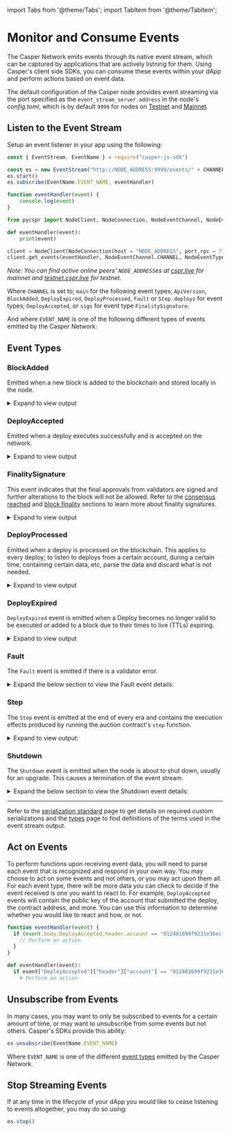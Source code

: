 import Tabs from '@theme/Tabs'; import TabItem from '@theme/TabItem';

# Monitor and Consume Events

The Casper Network emits events through its native event stream, which can be captured by applications that are actively listning for them. Using Casper's client side SDKs, you can consume these events within your dApp and perform actions based on event data.

The default configuration of the Casper node provides event streaming via the port specified as the `event_stream_server.address` in the node's *config.toml*, which is by default `9999` for nodes on [Testnet](https://testnet.cspr.live/tools/peers) and [Mainnet](https://cspr.live/tools/peers). 

## Listen to the Event Stream

Setup an event listener in your app using the following:

<Tabs>

<TabItem value="js" label="JavaScript">

```javascript
const { EventStream, EventName } = require("casper-js-sdk")

const es = new EventStream("http://NODE_ADDRESS:9999/events/" + CHANNEL)
es.start()
es.subscribe(EventName.EVENT_NAME, eventHandler)

function eventHandler(event) {
    console.log(event)
}
```

</TabItem>

<TabItem value="python" label="Python">

```python
from pycspr import NodeClient, NodeConnection, NodeEventChannel, NodeEventType

def eventHandler(event):
    print(event)

client = NodeClient(NodeConnection(host = "NODE_ADDRESS", port_rpc = 7777))
client.get_events(eventHandler, NodeEventChannel.CHANNEL, NodeEventType.EVENT_NAME)
```

</TabItem>

</Tabs>

*Note: You can find active online peers' `NODE_ADDRESS`es at [cspr.live](https://cspr.live/tools/peers) for mainnet and [testnet.cspr.live](https://testnet.cspr.live/tools/peers) for testnet.*

Where `CHANNEL` is set to;
 `main` for the following event types;
 `ApiVersion`, `BlockAdded`, `DeployExpired`, `DeployProcessed`, `Fault` or `Step`. 
`deploys` for event types;
 `DeployAccepted`, or 
`sigs` for event type `FinalitySignature`.

And where `EVENT_NAME` is one of the following different types of events emitted by the Casper Network:

## Event Types

### BlockAdded

Emitted when a new block is added to the blockchain and stored locally in the node.

<details>
<summary>Expand to view output</summary>

```json
{
  "BlockAdded": {
    "block_hash": "62ddf902e9b6988b978413e2a9a2c6c95f8e1ddf452afd8e8a68f0ac22bf391a",
    "block": {
      "hash": "62ddf105e9b6988b378413e2a9a2c6c95f8e1ddf458afd8e8268f0ac72bfe91a",
      "header": {
        "parent_hash": "ed11ac2117edb9c5b26cf0cde318a807fd68e76206855a70429012ef16b557f5",
        "state_root_hash": "3c1ad31757ae40f934de4825a818274e0c246d304c661daf656e22b65174ad66",
        "body_hash": "eb2344f37193395bbc83587e498bc12ad5f0019055abcfa4c3b989d382a7969a",
        "random_bit": true,
        "accumulated_seed": "b8b671530f2221c8fdf201083f43c51e215e2f6ffcbe2d63238a2779eb177922",
        "era_end": null,
        "timestamp": "2023-01-01T09:55:25.312Z",
        "era_id": 8426,
        "height": 1566677,
        "protocol_version": "1.4.13"
      },
      "body": {
        "proposer": "010e5669b0f0545e2b32bc66363b9d3d4390fca56bf52305f1411b7fa12ca311c7",
        "deploy_hashes": [],
        "transfer_hashes": []
      },
      "proofs": []
    }
  }
}
```

- [block_hash](../../concepts/serialization-standard.md#block-hash)

  The cryptographic hash that is used to identify a block.

- [block](../../concepts/serialization-standard.md#serialization-standard-block)

  The JSON representation of the block.

- [proposer](../../concepts/serialization-standard.md#body)

  The validator selected to propose the block.

</details>

### DeployAccepted

Emitted when a deploy executes successfully and is accepted on the network.

<details>
<summary>Expand to view output</summary>

```json
{
  "DeployAccepted": {
    "hash": "db84ba229ea37716230ac9874f66c0f12b9731d8d42f28060e481ef3d7263ead",
    "header": {
      "account": "012481699f9231e36ecf002675cd7186b48e6a735d10ec1b30f587ca716937752c",
      "timestamp": "2023-01-01T20:22:45.383Z",
      "ttl": "30m",
      "gas_price": 1,
      "body_hash": "8a377b07a01ac23905b2e416ff388508301feffbb9bdf275c59f87be1e9d0de5",
      "dependencies": [],
      "chain_name": "casper-test"
    },
    "payment": {
      "ModuleBytes": {
        "module_bytes": "",
        "args": [
          [
            "amount",
            {
              "cl_type": "U512",
              "bytes": "040008af2f",
              "parsed": "800000000"
            }
          ]
        ]
      }
    },
    "session": {
      "StoredContractByHash": {
        "hash": "1040f40d06f0355a80149befc4b5d1f203231231d66c4903688e178c36066539",
        "entry_point": "test_entry_point",
        "args": [
          [
            "cost",
            {
              "cl_type": "U512",
              "bytes": "0500c817a804",
              "parsed": "20000000000"
            }
          ]
        ]
      }
    },
    "approvals": [
      {
        "signer": "012481699f9231e36ecf002675cd7186b48e6a735d10ec1b30f587ca716937752c",
        "signature": "01d81d4dc9504a356c23d3c161b87b39b1708cd282b59d3e44d9b999e787643ab495f168475bed8dc48d1056605e06c8ba74d96c69ae5b506c4312be8871c0c701"
      }
    ]
  }
}
```

* [hash](../../concepts/understanding-hash-types.md)

  The blake2b hash of the deploy.

* [account](../../concepts/serialization-standard.md#serialization-standard-account)

  The hexadecimal-encoded public key of the account submitting the deploy.

* [body_hash](../../concepts/understanding-hash-types.md)

  The blake2b hash of the deploy body.

* [payment](../../concepts/glossary/P.md#payment-code)

  Gas payment information.

* [session](../../concepts/session-code.md#what-is-session-code)

  The session logic defining the deploy's functionality.

* [approvals](../json-rpc/types_chain.md#approval)

  The signer's hexadecimal-encoded public key along with its signature.

</details>

### FinalitySignature

This event indicates that the final approvals from validators are signed and further alterations to the block will not be allowed. Refer to the [consensus reached](../../concepts/design/casper-design.md#consensus-reached) and [block finality](../../concepts/glossary/B.md#block-finality) sections to learn more about finality signatures.

<details>
<summary>Expand to view output</summary>

```json
{
  "FinalitySignature": {
    "block_hash": "eceed827e11f7969a7d3fe91d6fa4ce9749dd79d9f3ea26474fe2014db90e98d",
    "era_id": 8419,
    "signature": "0117087ef4b9a786e5a0ea8f198050e9de93dd94f87469b8124c346aeae5f36ad9adf80f670ee9c5887263267ed32cf932dce9b370353c596d59f91fbd57a1a205",
    "public_key": "01c375b425a36de25dc325c9182861679db2f634abcacd9ae2ee27b84ba62ac1f7"
  }
}
```

- [block_hash](../../concepts/serialization-standard.md#block-hash)

  A cryptographic hash that is used to identify a block.

- [era_id](../../concepts/serialization-standard.md#eraid)

  The period of time used to specify when specific events in a blockchain network occur.

- [signature](../../concepts/serialization-standard.md#signature)

  A serialized byte representation of the validator's signature.

- [public_key](../../concepts/serialization-standard.md#publickey)

  The hexadecimal-encoded public key of the validator.

</details>

### DeployProcessed

Emitted when a deploy is processed on the blockchain. This applies to every deploy; to listen to deploys from a certain account, during a certain time, containing certain data, etc, parse the data and discard what is not needed.

<details>
<summary>Expand to view output</summary>

```json
{
  "DeployProcessed": {
    "deploy_hash": "0f33be8f56ff23d7d503a9804675472e043830a6c17e6141dce717b4f0973c7d",
    "account": "0201cbff12155b6ae1e99d571c01d56e9e1ba0def6719a6f06bc3e4a08f30a887444",
    "timestamp": "2023-01-01T10:07:00.401Z",
    "ttl": "30m",
    "dependencies": [],
    "block_hash": "509b754648168a73e6ab67e64d4a783cf580d6fc0c7c0ec560c6650f717841e0",
    "execution_result": {
      "Success": {
        "effect": {
          "operations": [],
          "transforms": [
            {
              "key": "account-hash-a8261377ef9cf8e7411d6858801c71e28c9322e66355586549c75ab24cdd73f2",
              "transform": "Identity"
            },
          ]
        },
        "transfers": [
          "transfer-3389144d15238240f48f5966f2dc299b6b20eb19c13d834409b4d28fc50fa909"
        ],
        "cost": "100000000"
      }
    }
  }
}
```

* [deploy_hash](../../concepts/serialization-standard.md#deploy-hash)

  The cryptographic hash of a Deploy.

* [account](../../concepts/serialization-standard.md#serialization-standard-account)

  The hexadecimal-encoded public key of the account submitting the deploy.

* [timestamp](../../concepts/serialization-standard.md#timestamp)

  A timestamp type, representing a concrete moment in time.

* [dependencies](../../concepts/serialization-standard.md#deploy-header)

  A list of Deploy hashes. 

* [block_hash](../../concepts/serialization-standard.md#block-hash)

  A cryptographic hash that is used to identify a Block.

* [execution_result](../../concepts/serialization-standard.md#executionresult)

  The execution status of the deploy (Success or Failure).

</details>

### DeployExpired

`DeployExpired` event is emitted when a Deploy becomes no longer valid to be executed or added to a block due to their times to live (TTLs) expiring.

<details>
  <summary>Expand to view output</summary>

```json
{
  "DeployExpired": {
    "deploy_hash": "7ecf22fc284526d6db16fbf455f489e0a9cbf782234131c010cf3078fb9be353"
  }
}
```

* [deploy_hash](../../concepts/serialization-standard.md#deploy-hash)

  The cryptographic hash of a Deploy.

</details>

### Fault

The `Fault` event is emitted if there is a validator error.

<details>
<summary>Expand the below section to view the Fault event details:</summary>

```json
{
  "Fault": {
    "era_id": 4591448806312642600,
    "public_key": "013da85eb06279da42e28530e1116be04bfd2aa25ed8d63401ebff4d9153a609a9",
    "timestamp": "2023-01-01T01:26:58.364Z"
  }
}
```

* [era_id](../../concepts/serialization-standard.md#eraid) - The period of time used to specify when specific events in a blockchain network occur.
* [public_key](../../concepts/serialization-standard.md#publickey) - The hexadecimal-encoded public key of the validator that faulted.
* [timestamp](../../concepts/serialization-standard.md#timestamp) - A timestamp representing the moment the validator faulted.

</details>

### Step

The `Step` event is emitted at the end of every era and contains the execution effects produced by running the auction contract's `step` function.

<details>
<summary>Expand to view output:</summary>

```json 
{
  "Step": {
    "era_id": 1,
    "execution_effect": {
      "operations": [],
      "transforms": [
        {
          "key": "uref-53df18bf01396fbd1ef3a8757c7bdffc684c407d90f2cfeebff166db1d923613-000",
          "transform": "Identity"
        },
        {
          "key": "uref-f268de37fcea55f8fb1abeba8536a1cc041b2aed2691f1cf34aeaaf0ae379aa5-000",
          "transform": "Identity"
        },
        {
          "key": "bid-278e5af1ca6cddf5d5438999cb072b47f0d65e1484799f692c3c9c40304be30e",
          "transform": "Identity"
        },
        {
          "key": "bid-278e5af1ca6cddf5d5438999cb072b47f0d65e1484799f692c3c9c40304be30e",
          "transform": {
            "WriteBid": {
              "validator_public_key": "0133eaae2821f090ac3ba0eadc0a897742094c0604df72b465c41d4b773298a7b9",
              "bonding_purse": "uref-136552c255d4d737bf7e43d2be250f9f38691b9fe5d9e34446bff18d6d1cf984-007",
              "staked_amount": "1000000000000005",
              "delegation_rate": 5,
              "vesting_schedule": {
                "initial_release_timestamp_millis": 1664475057182,
                "locked_amounts": null
              },
              "delegators": {
                "012a241eaa9fa3bd6ccb0e0aaaf4658538f3540e04e2f58973614a168f2f2f813d": {
                  "delegator_public_key": "012a241eaa9fa3bd6ccb0e0aaaf4658538f3540e04e2f58973614a168f2f2f813d",
                  "staked_amount": "51312014671568117976319379",
                  "bonding_purse": "uref-c5ad00f9e6b2f2631ca647ad188187e63799a278a0a46ca25f6b4da64d556662-007",
                  "validator_public_key": "0133eaae2821f090ac3ba0eadc0a897742094c0604df72b465c41d4b773298a7b9",
                  "vesting_schedule": {
                    "initial_release_timestamp_millis": 1664475057182,
                    "locked_amounts": null
                  }
                }
              },
              "inactive": false
            }
          }
        }
      ]
    }
  }
}
```

* [era_id](../../concepts/serialization-standard.md#eraid)

  The period of time is used to specify when specific events in a blockchain network will occur.

* [execution_effect](../../concepts/serialization-standard.md#executioneffect)

  The journal of execution transforms from a single Deploy.

* [operations](../../concepts/serialization-standard.md#operation)

  Operations performed while executing a deploy.

* [transform](../../concepts/serialization-standard.md#transform)

  The actual transformation performed while executing a deploy.

</details>

### Shutdown

The `Shutdown` event is emitted when the node is about to shut down, usually for an upgrade. This causes a termination of the event stream.

<details>
<summary>Expand the below section to view the Shutdown event details:</summary>

```bash
"Shutdown"
```
* Shutdown

  The "Shutdown" text notifies the event listener that a shutdown will be occurring.

</details>

---

Refer to the [serialization standard](../../concepts/serialization-standard.md) page to get details on required custom serializations and the [types](../json-rpc/types_chain.md) page to find definitions of the terms used in the event stream output.

## Act on Events

To perform functions upon receiving event data, you will need to parse each event that is recognized and respond in your own way. You may choose to act on some events and not others, or you may act upon them all. For each event type, there will be more data you can check to decide if the event received is one you want to react to. For example, `DeployAccepted` events will contain the public key of the account that submitted the deploy, the contract address, and more. You can use this information to determine whether you would like to react and how, or not.

<Tabs>

<TabItem value="js" label="JavaScript">

```javascript
function eventHandler(event) {
  if (event.body.DeployAccepted.header.account == "012481699f9231e36ecf002675cd7186b48e6a735d10ec1b30f587ca716937752c") {
    // Perform an action
  }
}
```

</TabItem>

<TabItem value="python" label="Python">

```python
def eventHandler(event):
  if event["DeployAccepted"]["header"]["account"] == "012481699f9231e36ecf002675cd7186b48e6a735d10ec1b30f587ca716937752c":
    # Perform an action
```

</TabItem>

</Tabs>

## Unsubscribe from Events

In many cases, you may want to only be subscribed to events for a certain amount of time, or may want to unsubscribe from some events but not others. Casper's SDKs provide this ability:

<Tabs>

<TabItem value="js" label="JavaScript">

```javascript
es.unsubscribe(EventName.EVENT_NAME)
```

</TabItem>

</Tabs>

Where `EVENT_NAME` is one of the different [event types](#event-types) emitted by the Casper Network.

## Stop Streaming Events

If at any time in the lifecycle of your dApp you would like to cease listening to events altogether, you may do so using:

<Tabs>

<TabItem value="js" label="JavaScript">

```javascript
es.stop()
```

</TabItem>

</Tabs>